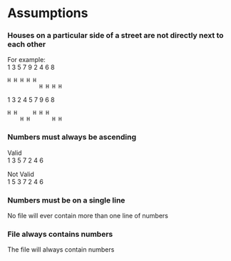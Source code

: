 ﻿# Assumptions
### Houses on a particular side of a street are not directly next to each other  
For example:  
1 3 5 7 9 2 4 6 8  
```  
H H H H H  
          H H H H
```
1 3 2 4 5 7 9 6 8  
```  
H H     H H H  
    H H       H H
```

### Numbers must always be ascending
Valid  
1 3 5 7 2 4 6

Not Valid  
1 5 3 7 2 4 6

### Numbers must be on a single line
No file will ever contain more than one line of numbers

### File always contains numbers
The file will always contain numbers